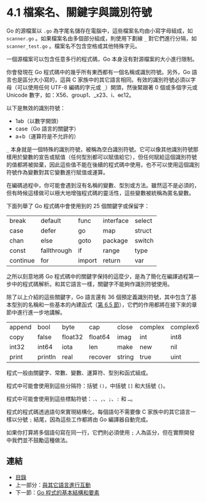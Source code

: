 # 4.1 檔案名、關鍵字與識別符號

Go 的源檔案以 `.go` 為字尾名儲存在電腦中，這些檔案名均由小寫字母組成，如 `scanner.go` 。如果檔案名由多個部分組成，則使用下劃線 `_` 對它們進行分隔，如 `scanner_test.go` 。檔案名不包含空格或其他特殊字元。

一個源檔案可以包含任意多行的程式碼，Go 本身沒有對源檔案的大小進行限制。

你會發現在 Go 程式碼中的幾乎所有東西都有一個名稱或識別符號。另外，Go 語言也是區分大小寫的，這與 C 家族中的其它語言相同。有效的識別符號必須以字母（可以使用任何 UTF-8 編碼的字元或 `_`）開頭，然後緊跟著 0 個或多個字元或 Unicode 數字，如：X56、group1、_x23、i、өԑ12。

以下是無效的識別符號： 

- 1ab（以數字開頭）
- case（Go 語言的關鍵字）
- a+b（運算符是不允許的）

`_` 本身就是一個特殊的識別符號，被稱為空白識別符號。它可以像其他識別符號那樣用於變數的宣告或賦值（任何型別都可以賦值給它），但任何賦給這個識別符號的值都將被拋棄，因此這些值不能在後續的程式碼中使用，也不可以使用這個識別符號作為變數對其它變數進行賦值或運算。

在編碼過程中，你可能會遇到沒有名稱的變數、型別或方法。雖然這不是必須的，但有時候這樣做可以極大地增強程式碼的靈活性，這些變數被統稱為匿名變數。

下面列舉了 Go 程式碼中會使用到的 25 個關鍵字或保留字：

<table class="table table-bordered table-striped table-condensed">
  <tr>
    <td>break</td>
    <td>default</td>
    <td>func</td>
    <td>interface</td>
    <td>select</td>
  </tr>
  <tr>
    <td>case</td>
    <td>defer</td>
    <td>go</td>
    <td>map</td>
    <td>struct</td>
  </tr>
  <tr>
    <td>chan</td>
    <td>else</td>
    <td>goto</td>
    <td>package</td>
    <td>switch</td>
  </tr>
  <tr>
    <td>const</td>
    <td>fallthrough</td>
    <td>if</td>
    <td>range</td>
    <td>type</td>
  </tr>
  <tr>
    <td>continue</td>
    <td>for</td>
    <td>import</td>
    <td>return</td>
    <td>var</td>
  </tr>
</table>

之所以刻意地將 Go 程式碼中的關鍵字保持的這麼少，是為了簡化在編譯過程第一步中的程式碼解析。和其它語言一樣，關鍵字不能夠作識別符號使用。

除了以上介紹的這些關鍵字，Go 語言還有 36 個預定義識別符號，其中包含了基本型別的名稱和一些基本的內建函式（[第 6.5 節](06.5.md)），它們的作用都將在接下來的章節中進行進一步地講解。

<table class="table table-bordered table-striped table-condensed">
  <tr>
    <td>append</td>
    <td>bool</td>
    <td>byte</td>
    <td>cap</td>
    <td>close</td>
    <td>complex</td>
    <td>complex64</td>
    <td>complex128</td>
    <td>uint16</td>
  </tr>
  <tr>
    <td>copy</td>
    <td>false</td>
    <td>float32</td>
    <td>float64</td>
    <td>imag</td>
    <td>int</td>
    <td>int8</td>
    <td>int16</td>
    <td>uint32</td>
  </tr>
  <tr>
    <td>int32</td>
    <td>int64</td>
    <td>iota</td>
    <td>len</td>
    <td>make</td>
    <td>new</td>
    <td>nil</td>
    <td>panic</td>
    <td>uint64</td>
  </tr>
  <tr>
    <td>print</td>
    <td>println</td>
    <td>real</td>
    <td>recover</td>
    <td>string</td>
    <td>true</td>
    <td>uint</td>
    <td>uint8</td>
    <td>uintptr</td>
  </tr>
</table>

程式一般由關鍵字、常數、變數、運算符、型別和函式組成。

程式中可能會使用到這些分隔符：括號 `()`，中括號 `[]` 和大括號 `{}`。

程式中可能會使用到這些標點符號：`.`、`,`、`;`、`:` 和 `…`。

程式的程式碼透過語句來實現結構化。每個語句不需要像 C 家族中的其它語言一樣以分號 `;` 結尾，因為這些工作都將由 Go 編譯器自動完成。

如果你打算將多個語句寫在同一行，它們則必須使用 `;` 人為區分，但在實際開發中我們並不鼓勵這種做法。

## 連結

- [目錄](directory.md)
- 上一部分：[與其它語言進行互動](03.9.md)
- 下一節：[Go 程式的基本結構和要素](04.2.md)
